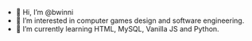 - 👋 Hi, I’m @bwinni
- 👀 I’m interested in computer games design and software engineering.
- 🌱 I’m currently learning HTML, MySQL, Vanilla JS and Python.

<!---
bwinni/bwinni is a ✨ special ✨ repository because its `README.md` (this file) appears on your GitHub profile.
You can click the Preview link to take a look at your changes.
--->
